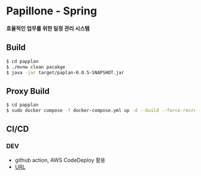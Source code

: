 # Papillone - Spring
**효율적인 업무를 위한 일정 관리 시스템**

## Build
```sh
$ cd papplan
$ ./mvnw clean pacakge
$ java -jar target/paplan-0.0.5-SNAPSHOT.jar
```

## Proxy Build
```sh
$ cd papplan
$ sudo docker compose -f docker-compose.yml up -d --build --force-recreate
```

## CI/CD
### DEV
-  github action, AWS CodeDeploy 활용
- [URL](http://3.114.241.233/8888)